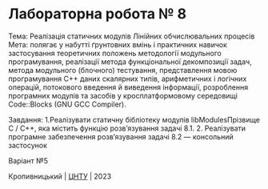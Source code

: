 ﻿# Лабораторна робота № 8

Тема: Реалізація статичних модулів Лінійних обчислювальних процесів Мета: полягає у набутті ґрунтовних вмінь і практичних навичок застосування теоретичних положень методології модульного програмування, реалізації метода функціональної декомпозиції задач, метода модульного (блочного) тестування, представлення мовою програмування С++ даних скалярних типів, арифметичних і логічних операцій, потокового введення й виведення інформації, розроблення програмних модулів та засобів у кросплатформовому середовищі Code::Blocks (GNU GCC Compiler).

Завдання: 1.Реалізувати статичну бібліотеку модулів libModulesПрізвище C / C++, яка містить функцію розв’язування задачі 8.1. 2. Реалізувати програмне забезпечення розв’язування задачі 8.2 — консольний застосунок

Варіант №5

Кропивницький | <a href="http://www.kntu.kr.ua/">ЦНТУ</a> | 2023